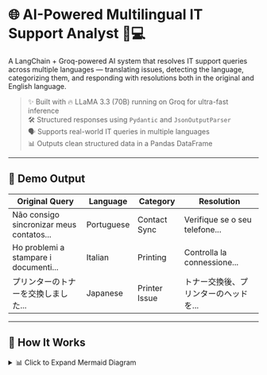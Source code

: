 # 🌐 AI-Powered Multilingual IT Support Analyst 🤖💻

A LangChain + Groq-powered AI system that resolves IT support queries across multiple languages — translating issues, detecting the language, categorizing them, and responding with resolutions both in the original and English language.

> ✨ Built with 🔥 LLaMA 3.3 (70B) running on Groq for ultra-fast inference  
> 🛠️ Structured responses using `Pydantic` and `JsonOutputParser`  
> 🗣️ Supports real-world IT queries in multiple languages  
> 📊 Outputs clean structured data in a Pandas DataFrame

---

## 📸 Demo Output

| Original Query | Language | Category | Resolution |
|----------------|----------|----------|------------|
| Não consigo sincronizar meus contatos... | Portuguese | Contact Sync | Verifique se o seu telefone... |
| Ho problemi a stampare i documenti... | Italian | Printing | Controlla la connessione... |
| プリンターのトナーを交換しました... | Japanese | Printer Issue | トナー交換後、プリンターのヘッドを... |

---

## 🧠 How It Works

<details> <summary>📊 Click to Expand Mermaid Diagram</summary>
%%{init: {'theme': 'dark'}}%%
flowchart TD
    A[User Multilingual IT Query] --> B[LangChain Prompt Template]
    B --> C[LLaMA-3.3-via-Groq-70B]
    C --> D[Structured JSON Output via Pydantic]
    D --> E[Translated Message + Category + Resolution]
    E --> F[Final DataFrame Display]
</details>
